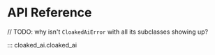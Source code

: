 # API Reference

// TODO: why isn't `CloakedAiError` with all its subclasses showing up?

::: cloaked_ai.cloaked_ai
